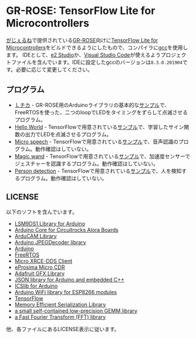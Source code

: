 # GR-ROSE: TensorFlow Lite for Microcontrollers

[がじぇるね](https://www.renesas.com/us/ja/products/gadget-renesas.html)で提供されている[GR-ROSE](https://www.renesas.com/us/ja/products/gadget-renesas/boards/gr-rose.html)向けに[TensorFlow Lite for Microcontrollers](https://www.tensorflow.org/lite/microcontrollers)をビルドできるようにしたもので、コンパイラに[gcc](https://gcc-renesas.com/ja/)を使用します。
IDEとして、[e2 Studio](https://www.renesas.com/jp/ja/products/software-tools/tools/ide/e2studio.html)か、[Visual Studio Code](https://code.visualstudio.com/)が使えるようプロジェクトファイルを含んでいます。IDEに設定したgccのバージョンは`8.3.0.201904`です。必要に応じて変更してください。

## プログラム

- [Ｌチカ](free_rtos) - GR-ROSE用のArduinoライブラリの基本的な[サンプル](https://github.com/godzilla-max/rose_sketch)で、FreeRTOSを使った、二つのloopでLEDをタイミングをずらして点滅させるプログラム。
- [Hello World](hello_world) - TensorFlowで用意されている[サンプル](https://github.com/tensorflow/tensorflow/tree/master/tensorflow/lite/micro/examples/hello_world)で、学習したサイン関数の出力でLEDを点滅させるプログラム。
- [Micro speech](micro_speech) - TensorFlowで用意されている[サンプル](https://github.com/tensorflow/tensorflow/tree/master/tensorflow/lite/micro/examples/micro_speech)で、音声認識のプログラム。動作確認はしていない。
- [Magic wand](magic_wand) - TensorFlowで用意されている[サンプル](https://github.com/tensorflow/tensorflow/tree/master/tensorflow/lite/micro/examples/magic_wand)で、加速度センサーでジェスチャーを認識するプログラム。動作確認はしていない。
- [Person detection](person_detection) - TensorFlowで用意されている[サンプル](https://github.com/tensorflow/tensorflow/tree/master/tensorflow/lite/micro/examples/person_detection)で、人を検知するプログラム。動作確認はしていない。

## LICENSE

以下のソフトを含んでいます。

- [LSM9DS1 Library for Arduino](magic_wand/lib/README.adoc)
- [Arduino Core for Circuitrocks Alora Boards](micro_speech/lib/LICENSE)
- [ArduCAM Library](person_detection/lib/ArduCAM/LICENSE)
- [Arduino JPEGDecoder library](person_detection/lib/JPEGDecoder/license.txt)
- [Arduino](rose_sketch/arduino/license.txt)
- [FreeRTOS](rose_sketch/FreeRTOS)
- [Micro XRCE-DDS Client](rose_sketch/Micro-XRCE-DDS-Client/LICENSE)
- [eProsima Micro CDR](rose_sketch/Micro-XRCE-DDS-Client/thirdparty/microcdr/LICENSE)
- [Adafruit GFX Library](rose_sketch/arduino/lib/AdafruitGFX/license.txt)
- [JSON library for Arduino and embedded C++](rose_sketch/arduino/lib/ArduinoJson/LICENSE.md)
- [ICSlib for Arduino](rose_sketch/arduino/lib/ICS/LICENSE)
- [Arduino WiFi library for ESP8266 modules](rose_sketch/arduino/lib/WiFiEsp/LICENSE)
- [TensorFlow](tensorflow-microlite/LICENSE)
- [Memory Efficient Serialization Library](tensorflow-microlite/third_party/flatbuffers/LICENSE.txt)
- [a small self-contained low-precision GEMM library](tensorflow-microlite/third_party/gemmlowp/LICENSE)
- [a Fast Fourier Transform (FFT) library](tensorflow-microlite/third_party/kissfft/COPYING)

他、各ファイルにあるLICENSE表示に従います。
